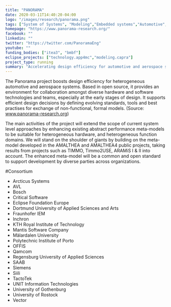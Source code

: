 ```yaml
---
title: "PANORAMA"
date: 2020-03-11T14:40:20-04:00
logo: "/images/research/panorama.png"
tags: ["System of Systems", "Modeling","Embedded systems","Automotive", "Aerospace","Systems design"]
homepage: "https://www.panorama-research.org/"
facebook: ""
linkedin: ""
twitter: "https://twitter.com/PanoramaEng"
youtube: ""
funding_bodies: ["itea3", "bmbf"]
eclipse_projects: ["technology.app4mc","modeling.capra"]
project_type: running
summary: "Accelerating design efficiency for automotive and aerospace systems"
---
```

The Panorama project boosts design efficiency for heterogeneous automotive and aerospace systems. Based in open source, it provides an environment for collaboration amongst diverse hardware and software technologies and teams, especially at the early stages of design. It supports efficient design decisions by defining evolving standards, tools and best practises for exchange of non-functional, formal models. (Source: www.panorama-research.org)

The main activities of the project will extend the scope of current system level approaches by enhancing existing abstract performance meta-models to be suitable for heterogeneous hardware, and heterogeneous function domains. We will stand on the shoulder of giants by building on the meta-model developed in the AMALTHEA and AMALTHEA4 public projects, taking results from projects such as TIMMO, Timmo2USE, ARAMiS I & II into account. The enhanced meta-model will be a common and open standard to support development by diverse parties across organizations.

#Consortium

* Arcticus Systems
* AVL
* Bosch
* Critical Software
* Eclipse Foundation Europe
* Dortmund University of Applied Sciences and Arts
* Fraunhofer IEM
* Inchron
* KTH Royal Institute of Technology
* Mantis Software Company
* Mälardalen University 
* Polytechnic Institute of Porto 
* OFFIS
* Qamcom
* Regensburg University of Applied Sciences
* SAAB
* Siemens
* Siili
* TactoTek
* UNIT Information Technologies
* University of Gothenburg
* University of Rostock 
* Vector
